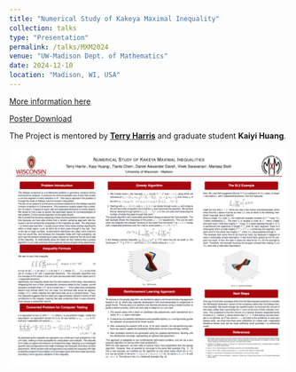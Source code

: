 ```yaml
---
title: "Numerical Study of Kakeya Maximal Inequality"
collection: talks
type: "Presentation"
permalink: /talks/MXM2024
venue: "UW-Madison Dept. of Mathematics"
date: 2024-12-10
location: "Madison, WI, USA"
---
```


[More information here](https://mxm.math.wisc.edu/fall-2024/)

[Poster Download](/files/MXM_Kakeya.pdf)

The Project is mentored by **[Terry Harris](https://sites.google.com/view/terryljh/)** and graduate student **Kaiyi Huang**.

![Poster](/images/MXM_Kakeya.png)
